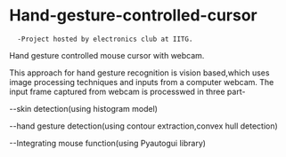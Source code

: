 # Hand-gesture-controlled-cursor
      -Project hosted by electronics club at IITG.
Hand gesture controlled mouse cursor with webcam.

This approach for hand gesture recognition is vision based,which
uses image processing techniques and inputs from a computer webcam.
The input frame captured from webcam is processwed in three part-

--skin detection(using histogram model)

--hand gesture detection(using contour extraction,convex hull detection) 

--Integrating mouse function(using Pyautogui library)


